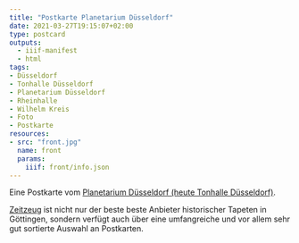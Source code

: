 ```yaml
---
title: "Postkarte Planetarium Düsseldorf"
date: 2021-03-27T19:15:07+02:00
type: postcard
outputs:
  - iiif-manifest
  - html
tags:
- Düsseldorf
- Tonhalle Düsseldorf
- Planetarium Düsseldorf
- Rheinhalle
- Wilhelm Kreis
- Foto
- Postkarte
resources:
- src: "front.jpg"
  name: front
  params:
    iiif: front/info.json
---
```


Eine Postkarte vom [Planetarium Düsseldorf (heute Tonhalle Düsseldorf)](https://de.wikipedia.org/wiki/Tonhalle_D%C3%BCsseldorf).
<!--more-->
<div class="source"><a href="http://zeitzeug.de/">Zeitzeug</a> ist nicht nur der beste beste Anbieter historischer Tapeten in Göttingen, sondern verfügt auch über eine umfangreiche und vor allem sehr gut sortierte Auswahl an Postkarten.</div>
